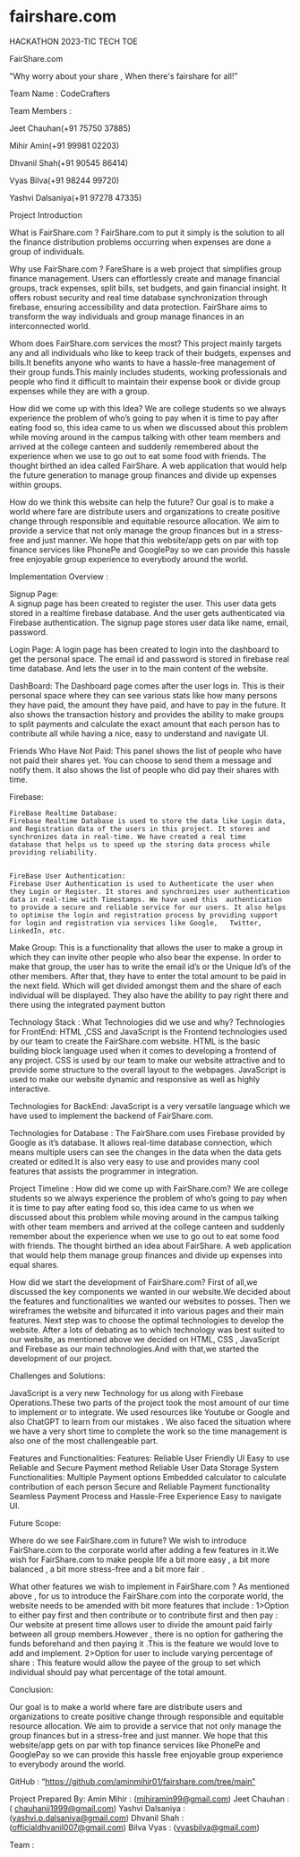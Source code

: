 # fairshare.com
HACKATHON 2023-TIC TECH TOE

FairShare.com

"Why worry about your share ,
When there's fairshare for all!”

Team Name : 
CodeCrafters 

Team Members :

Jeet Chauhan(+91 75750 37885)

Mihir Amin(+91 99981 02203)

Dhvanil Shah(+91 90545 86414)

Vyas Bilva(+91 98244 99720)

Yashvi Dalsaniya(+91 97278 47335)





Project Introduction


What is FairShare.com ? 
FairShare.com to put it simply is the solution to all the finance distribution problems occurring when expenses are done a group of individuals.

Why use FairShare.com ? 
FareShare is a web project that simplifies group finance management. Users can effortlessly create and manage financial groups, track expenses, split bills, set budgets, and gain financial insight. It offers robust security and real time database synchronization through firebase, ensuring accessibility and data protection. FairShare aims to transform the way individuals and group manage finances in an interconnected world. 

Whom does FairShare.com services the most?
This project mainly targets any and all individuals who like to keep track of their budgets, expenses and bills.It benefits anyone who wants to have a hassle-free management of their group funds.This mainly includes students, working professionals and people who find it difficult to maintain their expense book or divide group expenses while they are with a group. 

How did we come up with this Idea?
We are college students so we always experience the problem of who’s going to pay when it is time to pay after eating food so, this idea came to us when we discussed about this problem while moving around in the campus talking with other team members and arrived at the college canteen and suddenly remembered about the experience when we use to go out to eat some food with friends. The thought birthed an idea called FairShare. A web application that would help the future generation to manage group finances and divide up expenses within groups.


How do we think this website can help the future?
Our goal is to make a world where fare are distribute users and organizations to create positive change through  responsible and equitable resource allocation. We aim to provide a service that not only manage the group finances but in a stress-free and just manner. We hope that this website/app gets on par with top finance services like PhonePe and GooglePay so we can provide this hassle free enjoyable group experience to everybody around the world.


Implementation Overview :

Signup Page:  
A signup page has been created to register the user. This user data gets stored in a realtime firebase database. And the user gets authenticated via Firebase authentication. The signup page stores user data like name, email, password.

Login Page:
A login page has been created to login into the dashboard to get the personal space. The email id and password is stored in firebase real time database. And lets the user in to the main content of the website.

DashBoard: 
The Dashboard page comes after the user logs in. This is their personal space where they can see various stats like how many persons they have paid, the amount they have paid, and have to pay in the future. It also shows the transaction history and provides the ability to make groups to split payments and calculate the exact amount that each person has to contribute all while having a nice, easy to understand and navigate UI.

Friends Who Have Not Paid: 
This panel shows the list of people who have not paid their shares yet. You can choose to send them a message and notify them. It also shows the list of people who did pay their shares with time.


Firebase:

	FireBase Realtime Database:
	Firebase Realtime Database is used to store the data like Login data, and Registration data of the users in this project. It stores and synchronizes data in real-time. We have created a real time 		database that helps us to speed up the storing data process while providing reliability.


	FireBase User Authentication:
	Firebase User Authentication is used to Authenticate the user when they Login or Register. It stores and synchronizes user authentication data in real-time with Timestamps. We have used this 	authentication to provide a secure and reliable service for our users. It also helps to optimise the login and registration process by providing support for login and registration via services like Google, 	Twitter, LinkedIn, etc.


Make Group: 
This is a functionality that allows the user to make a group in which they can invite other people who also bear the expense. In order to make that group, the user has to write the email id’s or the Unique Id’s of the other members. After that, they have to enter the total amount to be paid in the next field. Which will get divided amongst them and the share of each individual will be displayed. They also have the ability to pay right there and there using the integrated payment button

Technology Stack :
What Technologies did we use and why?
Technologies for FrontEnd:
 	HTML ,CSS and JavaScript is the Frontend technologies used by our team to create the FairShare.com website. HTML is the basic building block language used when it comes to developing a frontend of any 	project. CSS is used by our team to make our website attractive and to provide some structure to the overall layout to the webpages. JavaScript is used to make our website dynamic and responsive as well 	as highly interactive.
 
Technologies for BackEnd:
	JavaScript is a very versatile language which we have used to implement the backend of FairShare.com.

Technologies for Database :
 	The FairShare.com uses Firebase provided by Google as it’s database. It allows real-time database connection, which means multiple users can see the changes in the data when the data gets created or 		edited.It is also very easy to use and provides many cool features that assists the programmer in integration.


Project Timeline :
How did we come up with FairShare.com? 
We are college students so we always experience the problem of who’s going to pay when it is time to pay after eating food so, this idea came to us when we discussed about this problem while moving around in the campus talking with other team members and arrived at the college canteen and suddenly remember about the experience when we use to go out to eat some food with friends. The thought birthed an idea about FairShare. A web application that would help them manage group finances and divide up expenses into equal shares. 

How did we start the development of FairShare.com?
First of all,we discussed the key components we wanted in our website.We decided about the features and functionalities we wanted our websites to posses. Then we wireframes the website and bifurcated it into various pages and their main features. Next step was to choose the optimal technologies to develop the website. After a lots of debating as to which technology was best suited to our website, as mentioned above we decided on HTML, CSS , JavaScript and Firebase as our main technologies.And with that,we started the development of our project.


Challenges and Solutions:

JavaScript is a very new Technology for us along with Firebase Operations.These two parts of the project took the most amount of our time to implement or to integrate. We used resources like Youtube or Google and also ChatGPT to learn from our mistakes .
We also faced the situation where we have a very short time to complete the work so the time management is also one of the most challengeable part.

Features and Functionalities:
Features:
	Reliable
	User Friendly UI
	Easy to use
	Reliable and Secure Payment method
	Reliable User Data Storage System
Functionalities:
	Multiple Payment options
	Embedded calculator to calculate contribution of each person
	Secure and Reliable Payment functionality
	Seamless Payment Process and Hassle-Free Experience
	Easy to navigate UI.
 

Future Scope:

Where do we see FairShare.com in future?
We wish to introduce FairShare.com to the corporate world after adding a few features in it.We wish for FairShare.com to make people life a bit more easy , a bit more balanced , a bit more stress-free and a bit more fair . 

What other features we wish to implement in FairShare.com ?
As mentioned above , for us to introduce the FairShare.com into the corporate world, the website needs to be amended with bit more features that include : 
1>Option to either pay first and then contribute or to contribute first and then pay : Our website at present time allows user to divide the amount paid fairly between all group members.However , there is no option for gathering the funds beforehand and then paying it .This is the feature we would love to add and implement. 
2>Option for user to include varying percentage of share : This feature would allow the payee of the group to set which individual should pay what percentage of the total amount.



Conclusion: 

Our goal is to make a world where fare are distribute users and organizations to create positive change through responsible and equitable resource allocation. We aim to provide a service that not only manage the group finances but in a stress-free and just manner. We hope that this website/app gets on par with top finance services like PhonePe and GooglePay so we can provide this hassle free enjoyable group experience to everybody around the world. 

GitHub : “https://github.com/aminmihir01/fairshare.com/tree/main”

Project Prepared By:
	 Amin Mihir         : (mihiramin99@gmail.com)
	 Jeet Chauhan       : ( chauhanjj1999@gmail.com)
	 Yashvi Dalsaniya   : (yashvi.p.dalsaniya@gmail.com)
	 Dhvanil Shah       : (officialdhvanil007@gmail.com)
	 Bilva Vyas         : (vyasbilva@gmail.com)

Team : <CodeCrafters> 
